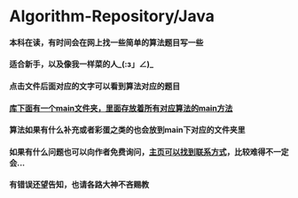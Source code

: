 # Algorithm-Repository/Java
#### 本科在读，有时间会在网上找一些简单的算法题目写一些
#### 适合新手，以及像我一样菜的人_(:з」∠)_
#### 点击文件后面对应的文字可以看到算法对应的题目
#### [库下面有一个main文件夹，里面存放着所有对应算法的main方法](https://github.com/H-Always/Algorithm-Repository/tree/SimpleAlgorithm/main)
#### 算法如果有什么补充或者彩蛋之类的也会放到main下对应的文件夹里
#### 如果有什么问题也可以向作者免费询问，[主页可以找到联系方式](https://github.com/H-Always)，比较难得不一定会...
#### 有错误还望告知，也请各路大神不吝赐教

